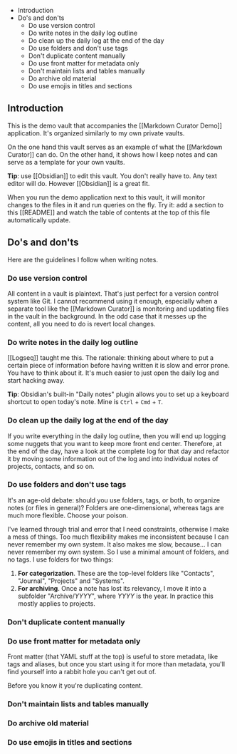 <!--query:toc-->
- Introduction
- Do's and don'ts
    - Do use version control
    - Do write notes in the daily log outline
    - Do clean up the daily log at the end of the day
    - Do use folders and don't use tags
    - Don't duplicate content manually
    - Do use front matter for metadata only
    - Don't maintain lists and tables manually
    - Do archive old material
    - Do use emojis in titles and sections
<!--/query (1136a053)-->

## Introduction

This is the demo vault that accompanies the [[Markdown Curator Demo]] application. It's organized similarly to my own private vaults.

On the one hand this vault serves as an example of what the [[Markdown Curator]] can do. On the other hand, it shows how I keep notes and can serve as a template for your own vaults.

**Tip**: use [[Obsidian]] to edit this vault. You don't really have to. Any text editor will do. However [[Obsidian]] is a great fit.

When you run the demo application next to this vault, it will monitor changes to the files in it and run queries on the fly. Try it: add a section to this [[README]] and watch the table of contents at the top of this file automatically update.

## Do's and don'ts

Here are the guidelines I follow when writing notes.

### Do use version control

All content in a vault is plaintext. That's just perfect for a version control system like Git. I cannot recommend using it enough, especially when a separate tool like the [[Markdown Curator]] is monitoring and updating files in the vault in the background. In the odd case that it messes up the content, all you need to do is revert local changes.

### Do write notes in the daily log outline

[[Logseq]] taught me this. The rationale: thinking about where to put a certain piece of information before having written it is slow and error prone. You have to think about it. It's much easier to just open the daily log and start hacking away.

**Tip**: Obsidian's built-in "Daily notes" plugin allows you to set up a keyboard shortcut to open today's note. Mine is `Ctrl` + `Cmd` + `T`.

### Do clean up the daily log at the end of the day

If you write everything in the daily log outline, then you will end up logging some nuggets that you want to keep more front end center. Therefore, at the end of the day, have a look at the complete log for that day and refactor it by moving some information out of the log and into individual notes of projects, contacts, and so on.

### Do use folders and don't use tags

It's an age-old debate: should you use folders, tags, or both, to organize notes (or files in general)? Folders are one-dimensional, whereas tags are much more flexible. Choose your poison.

I've learned through trial and error that I need constraints, otherwise I make a mess of things. Too much flexibility makes me inconsistent because I can never remember my own system. It also makes me slow, because... I can never remember my own system. So I use a minimal amount of folders, and no tags. I use folders for two things:

1. **For categorization**. These are the top-level folders like "Contacts", "Journal", "Projects" and "Systems".
2. **For archiving**. Once a note has lost its relevancy, I move it into a subfolder "Archive/*YYYY*", where *YYYY* is the year. In practice this mostly applies to projects.

### Don't duplicate content manually



### Do use front matter for metadata only

Front matter (that YAML stuff at the top) is useful to store metadata, like tags and aliases, but once you start using it for more than metadata, you'll find yourself into a rabbit hole you can't get out of. 

Before you know it you're duplicating content.

### Don't maintain lists and tables manually



### Do archive old material



### Do use emojis in titles and sections
